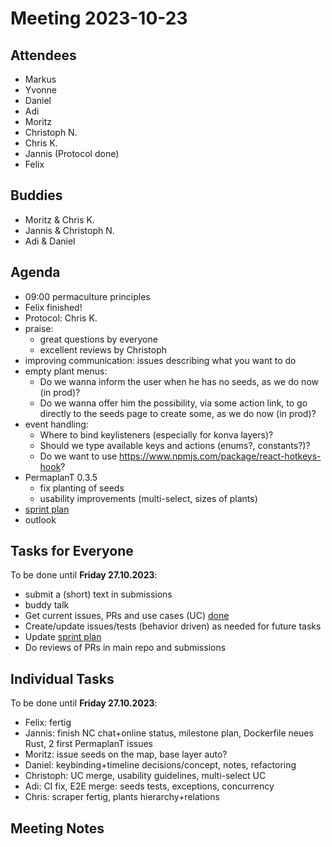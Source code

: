 # Meeting 2023-10-23

## Attendees

- Markus
- Yvonne
- Daniel
- Adi
- Moritz
- Christoph N.
- Chris K.
- Jannis (Protocol done)
- Felix

## Buddies

- Moritz & Chris K.
- Jannis & Christoph N.
- Adi & Daniel

## Agenda

- 09:00 permaculture principles
- Felix finished!
- Protocol: Chris K.
- praise:
  - great questions by everyone
  - excellent reviews by Christoph
- improving communication: issues describing what you want to do
- empty plant menus:
  - Do we wanna inform the user when he has no seeds, as we do now (in prod)?
  - Do we wanna offer him the possibility, via some action link, to go directly to the seeds page to create some, as we do now (in prod)?
- event handling:
  - Where to bind keylisteners (especially for konva layers)?
  - Should we type available keys and actions (enums?, constants?)?
  - Do we want to use https://www.npmjs.com/package/react-hotkeys-hook?
- PermaplanT 0.3.5
  - fix planting of seeds
  - usability improvements (multi-select, sizes of plants)
- [sprint plan](https://github.com/orgs/ElektraInitiative/projects/4/)
- outlook

## Tasks for Everyone

To be done until **Friday 27.10.2023**:

- submit a (short) text in submissions
- buddy talk
- Get current issues, PRs and use cases (UC) [done](../usecases/README.md)
- Create/update issues/tests (behavior driven) as needed for future tasks
- Update [sprint plan](https://github.com/orgs/ElektraInitiative/projects/4/)
- Do reviews of PRs in main repo and submissions

## Individual Tasks

To be done until **Friday 27.10.2023**:

- Felix: fertig
- Jannis: finish NC chat+online status, milestone plan, Dockerfile neues Rust, 2 first PermaplanT issues
- Moritz: issue seeds on the map, base layer auto?
- Daniel: keybinding+timeline decisions/concept, notes, refactoring
- Christoph: UC merge, usability guidelines, multi-select UC
- Adi: CI fix, E2E merge: seeds tests, exceptions, concurrency
- Chris: scraper fertig, plants hierarchy+relations

## Meeting Notes
